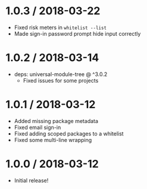 1.0.3 / 2018-03-22
==================

* Fixed risk meters in `whitelist --list`
* Made sign-in password prompt hide input correctly

1.0.2 / 2018-03-14
==================

* deps: universal-module-tree @ ^3.0.2
  - Fixed issues for some projects

1.0.1 / 2018-03-12
==================

* Added missing package metadata
* Fixed email sign-in
* Fixed adding scoped packages to a whitelist
* Fixed some multi-line wrapping

1.0.0 / 2018-03-12
==================

* Initial release!
